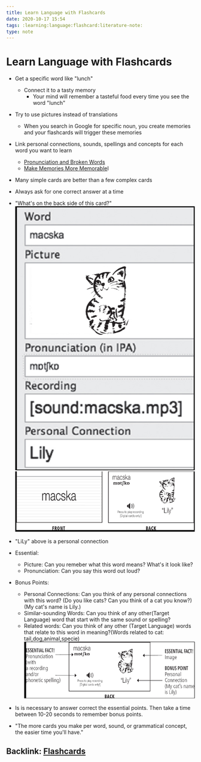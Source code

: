 ```yaml
---
title: Learn Language with Flashcards
date: 2020-10-17 15:54
tags: :learning:language:flashcard:literature-note:
type: note
---
```


# Learn Language with Flashcards #

* Get a specific word like "lunch"
  * Connect it to a tasty memory
    * Your mind will remember a tasteful food every time you see the word "lunch"
* Try to use pictures instead of translations
  * When you search in Google for specific noun, you create memories and your flashcards will trigger these memories
* Link personal connections, sounds, spellings and concepts for each word you want to learn
  * [Pronunciation and Broken Words](20201010172915-pronunciation_and_broken_words.md)
  * [Make Memories More Memorable](20200929215147-make_memories_more_memorable.md)I
* Many simple cards are better than a few complex cards
* Always ask for one correct answer at a time
* "What's on the back side of this card?"
![image](./images/fluent_forever/front_cat.png)
![image](./images/fluent_forever/back_cat.png)

* "LiLy" above is a personal connection
* Essential:
  * Picture: Can you remeber what this word means? What's it look like?
  * Pronunciation: Can you say this word out loud?
* Bonus Points:
  * Personal Connections: Can you think of any personal connections with this word? (Do you like cats? Can you think of
    a cat you know?)(My cat's name is Lily.)
  * Similar-sounding Words: Can you think of any other(Target Language) word that start with the same sound or spelling?
  * Related words: Can you think of any other (Target Language) words that relate to this word in meaning?(Words related
    to cat: tail,dog,animal,specie)
![image](./images/fluent_forever/answers_cat.png)
* Is is necessary to answer correct the essential points. Then take a time between 10-20 seconds to remember bonus
  points.
* "The more cards you make per word, sound, or grammatical concept, the easier time you'll have."



Backlink: [Flashcards](20201010165249-flashcards.md)
----
